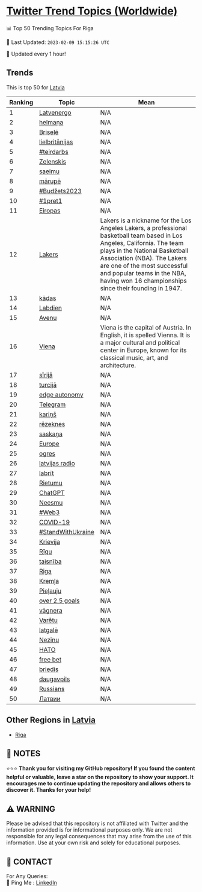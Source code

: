 [Twitter Trend Topics (Worldwide)](https://github.com/ErcinDedeoglu/Twitter-Trend-Topics)
==========


📊 Top 50 Trending Topics For Riga

📆 Last Updated: `2023-02-09 15:15:26 UTC`

🔧 Updated every 1 hour!


## Trends

This is top 50 for [Latvia](</Latvia>)

| Ranking | Topic | Mean |
| ------- | ------------ | ------------ |
| 1 | [Latvenergo](http://twitter.com/search?q=Latvenergo) | N/A |
| 2 | [helmaņa](http://twitter.com/search?q=helma%c5%86a) | N/A |
| 3 | [Briselē](http://twitter.com/search?q=Brisel%c4%93) | N/A |
| 4 | [lielbritānijas](http://twitter.com/search?q=lielbrit%c4%81nijas) | N/A |
| 5 | [#teirdarbs](http://twitter.com/search?q=%23teirdarbs) | N/A |
| 6 | [Zelenskis](http://twitter.com/search?q=Zelenskis) | N/A |
| 7 | [saeimu](http://twitter.com/search?q=saeimu) | N/A |
| 8 | [mārupē](http://twitter.com/search?q=m%c4%81rup%c4%93) | N/A |
| 9 | [#Budžets2023](http://twitter.com/search?q=%23Bud%c5%beets2023) | N/A |
| 10 | [#1pret1](http://twitter.com/search?q=%231pret1) | N/A |
| 11 | [Eiropas](http://twitter.com/search?q=Eiropas) | N/A |
| 12 | [Lakers](http://twitter.com/search?q=Lakers) | Lakers is a nickname for the Los Angeles Lakers, a professional basketball team based in Los Angeles, California. The team plays in the National Basketball Association (NBA). The Lakers are one of the most successful and popular teams in the NBA, having won 16 championships since their founding in 1947. |
| 13 | [kādas](http://twitter.com/search?q=k%c4%81das) | N/A |
| 14 | [Labdien](http://twitter.com/search?q=Labdien) | N/A |
| 15 | [Avenu](http://twitter.com/search?q=Avenu) | N/A |
| 16 | [Viena](http://twitter.com/search?q=Viena) | Viena is the capital of Austria. In English, it is spelled Vienna. It is a major cultural and political center in Europe, known for its classical music, art, and architecture. |
| 17 | [sīrijā](http://twitter.com/search?q=s%c4%abrij%c4%81) | N/A |
| 18 | [turcijā](http://twitter.com/search?q=turcij%c4%81) | N/A |
| 19 | [edge autonomy](http://twitter.com/search?q=edge+autonomy) | N/A |
| 20 | [Telegram](http://twitter.com/search?q=Telegram) | N/A |
| 21 | [kariņš](http://twitter.com/search?q=kari%c5%86%c5%a1) | N/A |
| 22 | [rēzeknes](http://twitter.com/search?q=r%c4%93zeknes) | N/A |
| 23 | [saskaņa](http://twitter.com/search?q=saska%c5%86a) | N/A |
| 24 | [Europe](http://twitter.com/search?q=Europe) | N/A |
| 25 | [ogres](http://twitter.com/search?q=ogres) | N/A |
| 26 | [latvijas radio](http://twitter.com/search?q=latvijas+radio) | N/A |
| 27 | [labrīt](http://twitter.com/search?q=labr%c4%abt) | N/A |
| 28 | [Rietumu](http://twitter.com/search?q=Rietumu) | N/A |
| 29 | [ChatGPT](http://twitter.com/search?q=ChatGPT) | N/A |
| 30 | [Neesmu](http://twitter.com/search?q=Neesmu) | N/A |
| 31 | [#Web3](http://twitter.com/search?q=%23Web3) | N/A |
| 32 | [COVID-19](http://twitter.com/search?q=COVID-19) | N/A |
| 33 | [#StandWithUkraine](http://twitter.com/search?q=%23StandWithUkraine) | N/A |
| 34 | [Krievija](http://twitter.com/search?q=Krievija) | N/A |
| 35 | [Rīgu](http://twitter.com/search?q=R%c4%abgu) | N/A |
| 36 | [taisnība](http://twitter.com/search?q=taisn%c4%abba) | N/A |
| 37 | [Riga](http://twitter.com/search?q=Riga) | N/A |
| 38 | [Kremļa](http://twitter.com/search?q=Krem%c4%bca) | N/A |
| 39 | [Pieļauju](http://twitter.com/search?q=Pie%c4%bcauju) | N/A |
| 40 | [over 2.5 goals](http://twitter.com/search?q=over+2.5+goals) | N/A |
| 41 | [vāgnera](http://twitter.com/search?q=v%c4%81gnera) | N/A |
| 42 | [Varētu](http://twitter.com/search?q=Var%c4%93tu) | N/A |
| 43 | [latgalē](http://twitter.com/search?q=latgal%c4%93) | N/A |
| 44 | [Nezinu](http://twitter.com/search?q=Nezinu) | N/A |
| 45 | [НАТО](http://twitter.com/search?q=%d0%9d%d0%90%d0%a2%d0%9e) | N/A |
| 46 | [free bet](http://twitter.com/search?q=free+bet) | N/A |
| 47 | [briedis](http://twitter.com/search?q=briedis) | N/A |
| 48 | [daugavpils](http://twitter.com/search?q=daugavpils) | N/A |
| 49 | [Russians](http://twitter.com/search?q=Russians) | N/A |
| 50 | [Латвии](http://twitter.com/search?q=%d0%9b%d0%b0%d1%82%d0%b2%d0%b8%d0%b8) | N/A |



## Other Regions in [Latvia](</Latvia>)

* [Riga](</Latvia/Riga.md>)



## 📝 NOTES

⭐⭐⭐ **Thank you for visiting my GitHub repository! If you found the content helpful or valuable, leave a star on the repository to show your support. It encourages me to continue updating the repository and allows others to discover it. Thanks for your help!**


## ⚠️ WARNING

Please be advised that this repository is not affiliated with Twitter and the information provided is for informational purposes only. We are not responsible for any legal consequences that may arise from the use of this information. Use at your own risk and solely for educational purposes.


## 📨 CONTACT

 For Any Queries:  
            🏓 Ping Me : [LinkedIn](https://www.linkedin.com/in/ercindedeoglu/)

